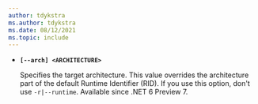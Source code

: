 ```yaml
---
author: tdykstra
ms.author: tdykstra
ms.date: 08/12/2021
ms.topic: include
---
```

- **`[--arch] <ARCHITECTURE>`**

  Specifies the target architecture. This value overrides the architecture part of the default Runtime Identifier (RID). If you use this option, don't use `-r|--runtime`. Available since .NET 6 Preview 7.
